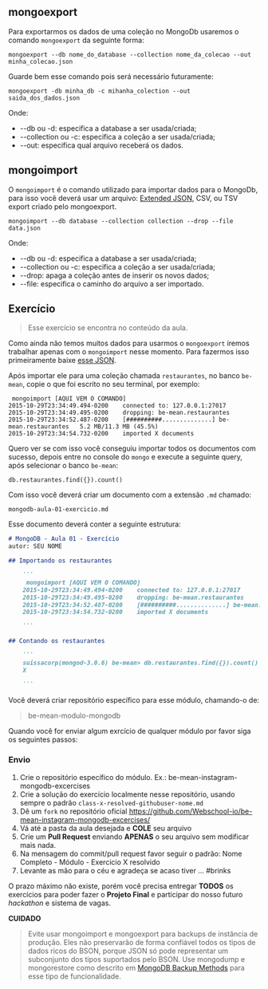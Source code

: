 ## mongoexport

Para exportarmos os dados de uma coleção no MongoDb usaremos o comando `mongoexport` da seguinte forma:

```
mongoexport --db nome_do_database --collection nome_da_colecao --out minha_colecao.json
```

Guarde bem esse comando pois será necessário futuramente:

```
mongoexport -db minha_db -c mihanha_colection --out saida_dos_dados.json
```

Onde:

- --db ou -d: especifica a database a ser usada/criada;
- --collection ou -c: especifica a coleção a ser usada/criada;
- --out: especifica qual arquivo receberá os dados.

## mongoimport

O `mongoimport` é o comando utilizado para importar dados para o MongoDb, para isso você deverá usar um arquivo: [Extended JSON](https://docs.mongodb.org/manual/reference/mongodb-extended-json/), CSV, ou TSV export criado pelo mongoexport.

```
mongoimport --db database --collection collection --drop --file data.json
```

Onde:

- --db ou -d: especifica a database a ser usada/criada;
- --collection ou -c: especifica a coleção a ser usada/criada;
- --drop: apaga a coleção antes de inserir os novos dados;
- --file: especifica o caminho do arquivo a ser importado.

## Exercício

> Esse exercício se encontra no conteúdo da aula.

Como ainda não temos muitos dados para usarmos o `mongoexport` iremos trabalhar apenas com o `mongoimport` nesse momento. Para fazermos isso primeiramente baixe [esse JSON](https://raw.githubusercontent.com/Webschool-io/be-mean-instagram/master/apostila/module-mongodb/data/restaurantes.json).

Após importar ele para uma coleção chamada `restaurantes`, no banco `be-mean`, copie o que foi escrito no seu terminal, por exemplo:

```
 mongoimport [AQUI VEM O COMANDO]
2015-10-29T23:34:49.494-0200    connected to: 127.0.0.1:27017
2015-10-29T23:34:49.495-0200    dropping: be-mean.restaurantes
2015-10-29T23:34:52.487-0200    [##########..............] be-mean.restaurantes   5.2 MB/11.3 MB (45.5%)
2015-10-29T23:34:54.732-0200    imported X documents

```

Quero ver se com isso você conseguiu importar todos os documentos com sucesso, depois entre no console do `mongo` e execute a seguinte query, após selecionar o banco `be-mean`:

```
db.restaurantes.find({}).count()
```

Com isso você deverá criar um documento com a extensão `.md` chamado:

```
mongodb-aula-01-exercicio.md
```

Esse documento deverá conter a seguinte estrutura:

```md
# MongoDB - Aula 01 - Exercício
autor: SEU NOME

## Importando os restaurantes

    ```
     mongoimport [AQUI VEM O COMANDO]
    2015-10-29T23:34:49.494-0200    connected to: 127.0.0.1:27017
    2015-10-29T23:34:49.495-0200    dropping: be-mean.restaurantes
    2015-10-29T23:34:52.487-0200    [##########..............] be-mean.restaurantes   5.2 MB/11.3 MB (45.5%)
    2015-10-29T23:34:54.732-0200    imported X documents

    ```

## Contando os restaurantes

    ```
    suissacorp(mongod-3.0.6) be-mean> db.restaurantes.find({}).count()
    X

    ```

```

Você deverá criar repositório específico para esse módulo, chamando-o de:

> be-mean-modulo-mongodb

Quando você for enviar algum exrcício de qualquer módulo por favor siga os seguintes passos:

### Envio

1. Crie o repositório específico do módulo. Ex.: be-mean-instagram-mongodb-excercises
2. Crie a solução do exercício localmente nesse repositório, usando sempre o padrão `class-x-resolved-githubuser-nome.md`
3. Dê um `fork` no repositório oficial https://github.com/Webschool-io/be-mean-instagram-mongodb-excercises/
4. Vá até a pasta da aula desejada e **COLE** seu arquivo
5. Crie um **Pull Request** enviando **APENAS** o seu arquivo sem modificar mais nada.
6. Na mensagem do commit/pull request favor seguir o padrão: Nome Completo - Módulo - Exercicio X resolvido
7. Levante as mão para o céu e agradeça se acaso tiver ... #brinks

O prazo máximo não existe, porém você precisa entregar **TODOS** os exercícios para poder fazer o **Projeto Final** e participar do nosso futuro *hackathon* e sistema de vagas.


**CUIDADO**

> Evite usar mongoimport e mongoexport para backups de instância de produção. Eles não preservarão de forma confiável todos os tipos de dados ricos do BSON, porque JSON só pode representar um subconjunto dos tipos suportados pelo BSON. Use mongodump e mongorestore como descrito em [MongoDB Backup Methods](https://docs.mongodb.org/manual/core/backups/) para esse tipo de funcionalidade.
